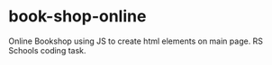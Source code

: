 # book-shop-online
Online Bookshop using JS to create html elements on main page. RS Schools coding task.
